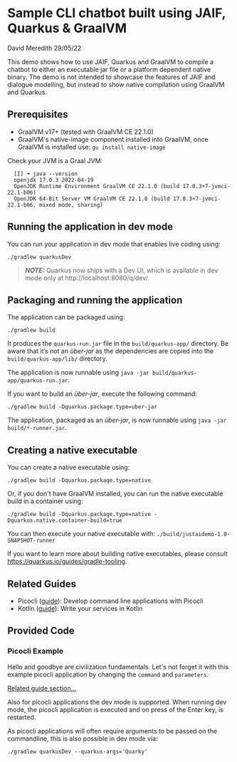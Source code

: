 # Sample CLI chatbot built using JAIF, Quarkus & GraalVM

David Meredith  29/05/22

This demo shows how to use JAIF, Quarkus and GraalVM to compile a chatbot to either an executable
jar file or a platform dependent native binary.
The demo is not intended to showcase the features of JAIF and dialogue modelling, but instead
to show native compilation using GraalVM and Quarkus.

## Prerequisites

* GraalVM v17+ (tested with GraalVM CE 22.1.0)
* GraalVM's native-image component installed into GraalVM, once GraalVM is installed use: `gu install native-image`

Check your JVM is a Graal JVM:

```shell
  [I] ➜ java --version
  openjdk 17.0.3 2022-04-19
  OpenJDK Runtime Environment GraalVM CE 22.1.0 (build 17.0.3+7-jvmci-22.1-b06)
  OpenJDK 64-Bit Server VM GraalVM CE 22.1.0 (build 17.0.3+7-jvmci-22.1-b06, mixed mode, sharing)
```


## Running the application in dev mode

You can run your application in dev mode that enables live coding using:

```shell script
./gradlew quarkusDev
```

> **_NOTE:_**  Quarkus now ships with a Dev UI, which is available in dev mode only at http://localhost:8080/q/dev/.

## Packaging and running the application

The application can be packaged using:

```shell script
./gradlew build
```

It produces the `quarkus-run.jar` file in the `build/quarkus-app/` directory.
Be aware that it’s not an _über-jar_ as the dependencies are copied into the `build/quarkus-app/lib/` directory.

The application is now runnable using `java -jar build/quarkus-app/quarkus-run.jar`.

If you want to build an _über-jar_, execute the following command:

```shell script
./gradlew build -Dquarkus.package.type=uber-jar
```

The application, packaged as an _über-jar_, is now runnable using `java -jar build/*-runner.jar`.

## Creating a native executable

You can create a native executable using:

```shell script
./gradlew build -Dquarkus.package.type=native
```

Or, if you don't have GraalVM installed, you can run the native executable build in a container using:

```shell script
./gradlew build -Dquarkus.package.type=native -Dquarkus.native.container-build=true
```

You can then execute your native executable with: `./build/justaidemo-1.0-SNAPSHOT-runner`

If you want to learn more about building native executables, please consult https://quarkus.io/guides/gradle-tooling.

## Related Guides

- Picocli ([guide](https://quarkus.io/guides/picocli)): Develop command line applications with Picocli
- Kotlin ([guide](https://quarkus.io/guides/kotlin)): Write your services in Kotlin

## Provided Code

### Picocli Example

Hello and goodbye are civilization fundamentals. Let's not forget it with this example picocli application by changing
the <code>command</code> and <code>parameters</code>.

[Related guide section...](https://quarkus.io/guides/picocli#command-line-application-with-multiple-commands)

Also for picocli applications the dev mode is supported. When running dev mode, the picocli application is executed and
on press of the Enter key, is restarted.

As picocli applications will often require arguments to be passed on the commandline, this is also possible in dev mode
via:

```shell script
./gradlew quarkusDev --quarkus-args='Quarky'
```
